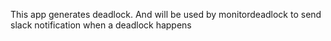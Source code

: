 This app generates deadlock. And will be used by monitordeadlock to send slack notification when a deadlock happens
